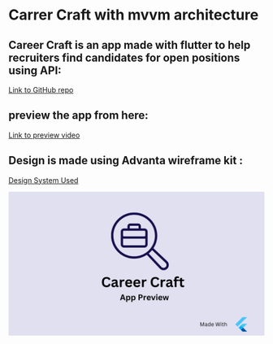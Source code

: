 # Carrer Craft with mvvm architecture

## Career Craft is an app made with flutter to help recruiters find candidates for open positions using API: 

[Link to GitHub repo](https://github.com/Fadyy22/alx-career-craft)

## preview the app from here:

[Link to preview video](https://www.youtube.com/watch?v=kQt9ilfJeqY&t=370s)

## Design is made using Advanta wireframe kit :
[Design System Used](https://www.figma.com/community/file/1190455370113774565)

![alt text](<assets/docs/Career Craft (1).png>)









